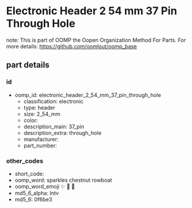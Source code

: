 # Electronic Header 2 54 mm 37 Pin Through Hole  

note: This is part of OOMP the Oopen Organization Method For Parts. For more details: https://github.com/oomlout/oomp_base

##  part details





### id
* oomp_id: electronic_header_2_54_mm_37_pin_through_hole
  * classification: electronic
  * type: header
  * size: 2_54_mm
  * color: 
  * description_main: 37_pin
  * description_extra: through_hole
  * manufacturer: 
  * part_number: 

### other_codes
* short_code: 
* oomp_word: sparkles chestnut rowboat
* oomp_word_emoji :sparkles: :chestnut: :rowboat:
* md5_6_alpha: lntv
* md5_6: 0f6be3